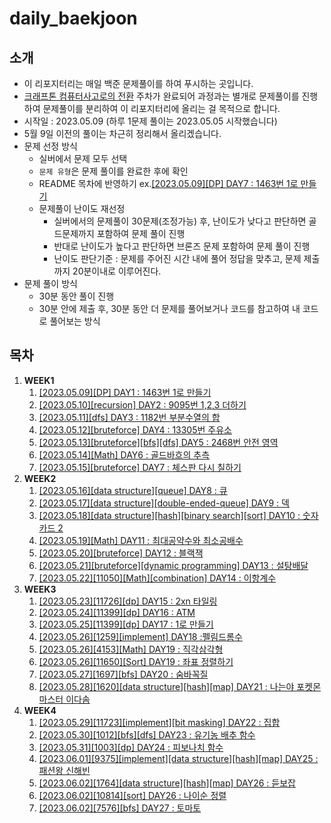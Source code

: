 # daily_baekjoon

## 소개

- 이 리포지터리는 매일 백준 문제풀이를 하여 푸시하는 곳입니다.
- [크래프톤 컴퓨터사고로의 전환](https://github.com/krafton-jungle/KJ2G-W01-04) 주차가 완료되어 과정과는 별개로 문제풀이를 진행하여 문제풀이를 분리하여 이 리포지터리에 올리는 걸 목적으로 합니다.
- 시작일 : 2023.05.09 (하루 1문제 풀이는 2023.05.05 시작했습니다)
- 5월 9일 이전의 풀이는 차근히 정리해서 올리겠습니다.
- 문제 선정 방식
  - 실버에서 문제 모두 선택
  - `문제 유형`은 문제 풀이를 완료한 후에 확인
  - README 목차에 반영하기 ex.[[2023.05.09][DP] DAY7 : 1463번 1로 만들기](https://www.acmicpc.net/source/60497064)
  - 문제풀이 난이도 재선정
    - 실버에서의 문제풀이 30문제(조정가능) 후, 난이도가 낮다고 판단하면 골드문제까지 포함하여 문제 풀이 진행
    - 반대로 난이도가 높다고 판단하면 브론즈 문제 포함하여 문제 풀이 진행
    - 난이도 판단기준 : 문제를 주어진 시간 내에 풀어 정답을 맞추고, 문제 제출까지 20분이내로 이루어진다.
- 문제 풀이 방식
  - 30분 동안 풀이 진행
  - 30분 안에 제출 후, 30분 동안 더 문제를 풀어보거나 코드를 참고하여 내 코드로 풀어보는 방식

## 목차

1. **WEEK1**
   1. [[2023.05.09][DP] DAY1 : 1463번 1로 만들기](https://www.acmicpc.net/source/60497064)
   2. [[2023.05.10][recursion] DAY2 : 9095번 1,2,3 더하기](https://www.acmicpc.net/source/60551650)
   3. [[2023.05.11][dfs] DAY3 : 1182번 부분수열의 합](https://www.acmicpc.net/source/60604280)
   4. [[2023.05.12][bruteforce] DAY4 : 13305번 주유소](https://www.acmicpc.net/source/60687361)
   5. [[2023.05.13][bruteforce][bfs][dfs] DAY5 : 2468번 안전 영역](https://www.acmicpc.net/source/60719744)
   6. [[2023.05.14][Math] DAY6 : 골드바흐의 추측](https://www.acmicpc.net/source/60744191)
   7. [[2023.05.15][bruteforce] DAY7 : 체스판 다시 칠하기](https://www.acmicpc.net/source/60788891)
2. **WEEK2**
   1. [[2023.05.16][data structure][queue] DAY8 : 큐](https://www.acmicpc.net/source/60788891)
   2. [[2023.05.17][data structure][double-ended-queue] DAY9 : 덱](https://www.acmicpc.net/source/60886868)
   3. [[2023.05.18][data structure][hash][binary search][sort] DAY10 : 숫자카드 2](https://www.acmicpc.net/source/60952461)
   4. [[2023.05.19][Math] DAY11 : 최대공약수와 최소공배수](https://www.acmicpc.net/source/60985646)
   5. [[2023.05.20][bruteforce] DAY12 : 블랙잭](https://www.acmicpc.net/source/61028312)
   6. [[2023.05.21][bruteforce][dynamic programming] DAY13 : 설탕배달](https://www.acmicpc.net/source/61070408)
   7. [[2023.05.22][11050][Math][combination] DAY14 : 이항계수](https://www.acmicpc.net/source/61112734)
3. **WEEK3**
   1. [[2023.05.23][11726][dp] DAY15 : 2xn 타일링](https://www.acmicpc.net/source/61162799)
   2. [[2023.05.24][11399][dp] DAY16 : ATM](https://www.acmicpc.net/source/61213691)
   3. [[2023.05.25][11399][dp] DAY17 : 1로 만들기](https://www.acmicpc.net/source/60497064)
   4. [[2023.05.26][1259][implement] DAY18 :펠림드롬수](https://www.acmicpc.net/source/61261344)
   5. [[2023.05.26][4153][Math] DAY19 : 직각삼각형](https://www.acmicpc.net/source/61261561)
   6. [[2023.05.26][11650][Sort] DAY19 : 좌표 정렬하기](https://www.acmicpc.net/source/61262381)
   7. [[2023.05.27][1697][bfs] DAY20 : 숨바꼭질](https://www.acmicpc.net/source/61348242)
   8. [[2023.05.28][1620][data structure][hash][map] DAY21 : 나는야 포켓몬 마스터 이다솜](https://www.acmicpc.net/source/61385991)
4. **WEEK4**
   1. [[2023.05.29][11723][implement][bit masking] DAY22 : 집합](https://www.acmicpc.net/source/11723)
   2. [[2023.05.30][1012][bfs][dfs] DAY23 : 유기농 배추 함수](https://www.acmicpc.net/source/61462908)
   3. [[2023.05.31][1003][dp] DAY24 : 피보나치 함수](https://www.acmicpc.net/source/61514566)
   4. [[2023.06.01][9375][implement][data structure][hash][map] DAY25 : 패션왕 신해빈](https://www.acmicpc.net/source/61556459)
   5. [[2023.06.02][1764][data structure][hash][map] DAY26 : 듣보잡](https://www.acmicpc.net/source/61598460)
   6. [[2023.06.02][10814][sort] DAY26 : 나이순 정렬](https://www.acmicpc.net/source/61599391)
   7. [[2023.06.02][7576][bfs] DAY27 : 토마토](https://www.acmicpc.net/source/61599391)
